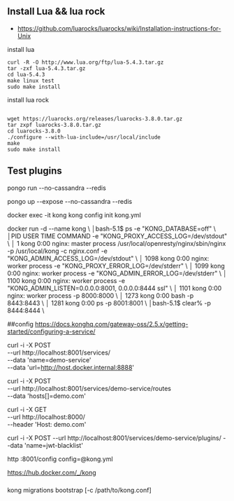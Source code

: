 ## Install Lua && lua rock 
* https://github.com/luarocks/luarocks/wiki/Installation-instructions-for-Unix

install lua

```shell
curl -R -O http://www.lua.org/ftp/lua-5.4.3.tar.gz
tar -zxf lua-5.4.3.tar.gz
cd lua-5.4.3
make linux test
sudo make install
```

install lua rock

```shell

wget https://luarocks.org/releases/luarocks-3.8.0.tar.gz
tar zxpf luarocks-3.8.0.tar.gz
cd luarocks-3.8.0
./configure --with-lua-include=/usr/local/include
make
sudo make install
```


## Test plugins

pongo run --no-cassandra --redis  


pongo up --expose  --no-cassandra --redis 


docker exec -it kong kong config init kong.yml


docker run -d --name kong \                                                                      │bash-5.1$ ps
    -e "KONG_DATABASE=off" \                                                                                           │PID   USER     TIME  COMMAND
    -e "KONG_PROXY_ACCESS_LOG=/dev/stdout" \                                                                           │    1 kong      0:00 nginx: master process /usr/local/openresty/nginx/sbin/nginx -p /usr/local/kong -c nginx.conf
    -e "KONG_ADMIN_ACCESS_LOG=/dev/stdout" \                                                                           │ 1098 kong      0:00 nginx: worker process
    -e "KONG_PROXY_ERROR_LOG=/dev/stderr" \                                                                            │ 1099 kong      0:00 nginx: worker process
    -e "KONG_ADMIN_ERROR_LOG=/dev/stderr" \                                                                            │ 1100 kong      0:00 nginx: worker process
    -e "KONG_ADMIN_LISTEN=0.0.0.0:8001, 0.0.0.0:8444 ssl" \                                                            │ 1101 kong      0:00 nginx: worker process
    -p 8000:8000 \                                                                                                     │ 1273 kong      0:00 bash
    -p 8443:8443 \                                                                                                     │ 1281 kong      0:00 ps
    -p 8001:8001 \                                                                                                     │bash-5.1$ clear%
    -p 8444:8444 \

##config
https://docs.konghq.com/gateway-oss/2.5.x/getting-started/configuring-a-service/

curl -i -X POST \
  --url http://localhost:8001/services/ \
  --data 'name=demo-service' \
  --data 'url=http://host.docker.internal:8888'



curl -i -X POST \
  --url http://localhost:8001/services/demo-service/routes \
  --data 'hosts[]=demo.com'


curl -i -X GET \
  --url http://localhost:8000/ \
  --header 'Host: demo.com'


curl -i -X POST --url http://localhost:8001/services/demo-service/plugins/ --data 'name=jwt-blacklist'


 http :8001/config config=@kong.yml


 https://hub.docker.com/_/kong


 ###

 kong migrations bootstrap [-c /path/to/kong.conf]